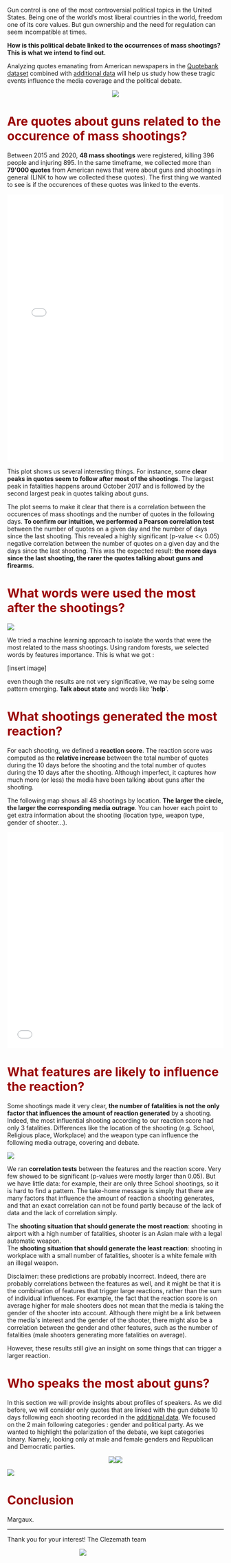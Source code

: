 <head>
 <style>
    
  .main-content {max-width: 100%;}
  .large_content {max-width: 100%;}
  
  .page-header {
  color: #ffffff;
  text-align: center;
  background-color: #870000;
  background-image: url("background.jpg");
  background-size: 100%;
  
  @include large {
    padding: 5rem 6rem;
  }

  @include medium {
    padding: 3rem 4rem;
  }

  @include small {
    padding: 2rem 1rem;
  }
}
   
 </style>
</head>

Gun control is one of the most controversial political topics in the United States. Being one of the world’s most liberal countries in the world, freedom one of its core values. But gun ownership and the need for regulation can seem incompatible at times.

**How is this political debate linked to the occurrences of mass shootings? This is what we intend to find out.**

Analyzing quotes emanating from American newspapers in the [Quotebank dataset](https://quotebank.dlab.tools) combined with [additional data](https://www.motherjones.com/politics/2012/12/mass-shootings-mother-jones-full-data/) will help us study how these tragic events influence the media coverage and the political debate. 

<div align="center">
<img src="guns_comic.gif" />
</div>

<h1 style="color: #990000;">Are quotes about guns related to the occurence of mass shootings?</h1>

Between 2015 and 2020, **48 mass shootings** were registered, killing 396 people and injuring 895. In the same timeframe, we collected more than **79'000 quotes** from American news that were about guns and shootings in general (LINK to how we collected these quotes). The first thing we wanted to see is if the occurences of these quotes was linked to the events.

<iframe src="time_fatalities.html" width="100%" height=620 frameBorder="0"></iframe>

This plot shows us several interesting things. For instance, some **clear peaks in quotes seem to follow after most of the shootings**. The largest peak in fatalities happens around October 2017 and is followed by the second largest peak in quotes talking about guns.

The plot seems to make it clear that there is a correlation between the occurences of mass shootings and the number of quotes in the following days. **To confirm our intuition, we performed a Pearson correlation test** between the number of quotes on a given day and the number of days since the last shooting. This revealed a highly significant (p-value << 0.05) negative correlation between the number of quotes on a given day and the days since the last shooting. This was the expected result: **the more days since the last shooting, the rarer the quotes talking about guns and firearms**.

<h1 style="color: #990000;">What words were used the most after the shootings?</h1>


![](deco1.jpg)

We tried a machine learning approach to isolate the words that were the most related to the mass shootings. Using random forests, we selected words by features importance. This is what we got : 

[insert image]

even though the results are not very significative, we may be seing some pattern emerging. **Talk about state** and words like '**help**'. 

<h1 style="color: #990000;">What shootings generated the most reaction?</h1>

For each shooting, we defined a **reaction score**. The reaction score was computed as the **relative increase** between the total number of quotes during the 10 days before the shooting and the total number of quotes during the 10 days after the shooting. Although imperfect, it captures how much more (or less) the media have been talking about guns after the shooting.

The following map shows all 48 shootings by location. **The larger the circle, the larger the corresponding media outrage**. You can hover each point to get extra information about the shooting (location type, weapon type, gender of shooter...).
<iframe src="map.html" width="100%" height=500 frameBorder="0"></iframe>

<h1 style="color: #990000;">What features are likely to influence the reaction?</h1>

Some shootings made it very clear, **the number of fatalities is not the only factor that influences the amount of reaction generated** by a shooting. Indeed, the most influential shooting according to our reaction score had only 3 fatalities. Differences like the location of the shooting (e.g. School, Religious place, Workplace) and the weapon type can influence the following media outrage, covering and debate.

![](features.jpg)

We ran **correlation tests** between the features and the reaction score. Very few showed to be significant (p-values were mostly larger than 0.05). But we have little data: for example, their are only three School shootings, so it is hard to find a pattern. The take-home message is simply that there are many factors that influence the amount of reaction a shooting generates, and that an exact correlation can not be found partly because of the lack of data and the lack of correlation simply.

The **shooting situation that should generate the most reaction**: shooting in airport with a high number of fatalities, shooter is an Asian male with a legal automatic weapon.<br>
The **shooting situation that should generate the least reaction**: shooting in workplace with a small number of fatalities, shooter is a white female with an illegal  weapon.

Disclaimer: these predictions are probably incorrect. Indeed, there are probably correlations between the features as well, and it might be that it is the combination of features that trigger large reactions, rather than the sum of individual influences. For example, the fact that the reaction score is on average higher for male shooters does not mean that the media is taking the gender of the shooter into account. Although there might be a link between the media's interest and the gender of the shooter, there might also be a correlation between the gender and other features, such as the number of fatalities (male shooters generating more fatalities on average).

However, these results still give an insight on some things that can trigger a larger reaction.

<h1 style="color: #990000;">Who speaks the most about guns?</h1>

In this section we will provide insights about profiles of speakers. As we did before, we will consider only quotes that are linked with the gun debate 10 days following each shooting recorded in the [additional data](https://www.motherjones.com/politics/2012/12/mass-shootings-mother-jones-full-data/). We focused on the 2 main following categories : gender and political party. As we wanted to highlight the polarization of the debate, we kept categories binary. Namely, looking only at male and female genders and Republican and Democratic parties.

<div align="center">
<img src="Party.png" /><img src="Gender.png" />
</div>

![](deco2.jpg)

<h1 style="color: #990000;">Conclusion</h1>

Margaux.

----
Thank you for your interest!
The Clezemath team
<div align="center" style="width:70%">
<img src="clezemath.jpg" />
</div>
